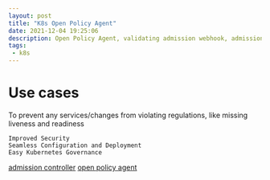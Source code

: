 ```yaml
---
layout: post
title: "K8s Open Policy Agent"
date: 2021-12-04 19:25:06
description: Open Policy Agent, validating admission webhook, admission controller
tags:
 - k8s
---
```


# Use cases
To prevent any services/changes from violating regulations, like missing liveness and readiness
```
Improved Security
Seamless Configuration and Deployment
Easy Kubernetes Governance
```

[admission controller](https://loft.sh/blog/kubernetes-admission-controllers-what-they-are-and-why-they-matter/)
[open policy agent](https://itnext.io/running-gatekeeper-in-kubernetes-and-writing-policies-part-1-fcc83eba93e3)


